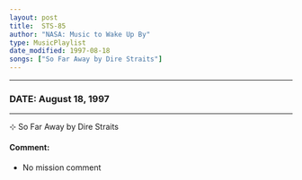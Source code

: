 ```yaml
---
layout: post
title:  STS-85
author: "NASA: Music to Wake Up By"
type: MusicPlaylist
date_modified: 1997-08-18
songs: ["So Far Away by Dire Straits"]
---
```


----
### DATE: August 18, 1997
----
⊹ So Far Away by Dire Straits

#### Comment:
* No mission comment



<br/>
<center>
	<a target="_blank"
	   href="https://twitter.com/intent/tweet?hashtags=Space,NASA,Playlist,NASAWakeupCalls,SpaceProgram&text={{ page.author}}, '{{ page.songs.first }}' {{ page.title }}, {{ page.date | date: '%B %d, %Y' }}. {{ site.url }}{{ page.url }}&via=nasawakeupcalls"><i class="fab fa-twitter" alt="Tweet this page" style="font-size: 1.3em;"></i></a>
	&nbsp; 	<i class="fas fa-user-astronaut" style="font-size: 1.5em;"></i> &nbsp;
    <a type="amzn" search="'So Far Away by Dire Straits'" category="popular music">
    <i class="fab fa-amazon" style="font-size: 1.3em;"></i></a>
</center>
